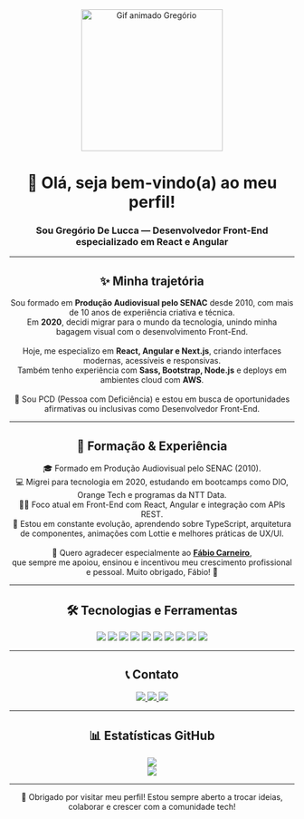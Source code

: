 <div align="center">
  <img 
    src="https://camo.githubusercontent.com/2366b34bb903c09617990fb5fff4622f3e941349e846ddb7e73df872a9d21233/68747470733a2f2f63646e2e6472696262626c652e636f6d2f75736572732f3733303730332f73637265656e73686f74732f363538313234332f6176656e746f2e676966" 
    alt="Gif animado Gregório" 
    width="250" 
  />

  <h1>👋 Olá, seja bem-vindo(a) ao meu perfil!</h1>
  <h3>Sou Gregório De Lucca — Desenvolvedor Front-End especializado em React e Angular</h3>
</div>

---

<div align="center">
  <h2>✨ Minha trajetória</h2>
  <p>
    Sou formado em <strong>Produção Audiovisual pelo SENAC</strong> desde 2010, com mais de 10 anos de experiência criativa e técnica.<br/>
    Em <strong>2020</strong>, decidi migrar para o mundo da tecnologia, unindo minha bagagem visual com o desenvolvimento Front-End.<br/><br/>
    Hoje, me especializo em <strong>React, Angular e Next.js</strong>, criando interfaces modernas, acessíveis e responsivas.<br/>
    Também tenho experiência com <strong>Sass, Bootstrap, Node.js</strong> e deploys em ambientes cloud com <strong>AWS</strong>.<br/><br/>
    🌟 Sou PCD (Pessoa com Deficiência) e estou em busca de oportunidades afirmativas ou inclusivas como Desenvolvedor Front-End.
  </p>
</div>

---

<div align="center">
  <h2>📘 Formação & Experiência</h2>
  <p>
    🎓 Formado em Produção Audiovisual pelo SENAC (2010).<br/>
    💻 Migrei para tecnologia em 2020, estudando em bootcamps como DIO, Orange Tech e programas da NTT Data.<br/>
    👨‍💻 Foco atual em Front-End com React, Angular e integração com APIs REST.<br/>
    🌱 Estou em constante evolução, aprendendo sobre TypeScript, arquitetura de componentes, animações com Lottie e melhores práticas de UX/UI.<br/><br/>
    🌟 Quero agradecer especialmente ao <strong><a href="https://github.com/fabioaacarneiro">Fábio Carneiro</a></strong>,<br/>
    que sempre me apoiou, ensinou e incentivou meu crescimento profissional e pessoal. Muito obrigado, Fábio! 🙏<br/>
  </p>
</div>

---

<div align="center">
  <h2>🛠️ Tecnologias e Ferramentas</h2>
  <p>
    <img src="https://img.shields.io/badge/JavaScript-F7DF1E?style=for-the-badge&logo=javascript&logoColor=black"/>
    <img src="https://img.shields.io/badge/TypeScript-3178C6?style=for-the-badge&logo=typescript&logoColor=white"/>
    <img src="https://img.shields.io/badge/React-20232A?style=for-the-badge&logo=react&logoColor=61DAFB"/>
    <img src="https://img.shields.io/badge/Angular-DD0031?style=for-the-badge&logo=angular&logoColor=white"/>
    <img src="https://img.shields.io/badge/Next.js-000000?style=for-the-badge&logo=next.js&logoColor=white"/>
    <img src="https://img.shields.io/badge/Node.js-339933?style=for-the-badge&logo=nodedotjs&logoColor=white"/>
    <img src="https://img.shields.io/badge/Sass-CC6699?style=for-the-badge&logo=sass&logoColor=white"/>
    <img src="https://img.shields.io/badge/Bootstrap-563D7C?style=for-the-badge&logo=bootstrap&logoColor=white"/>
    <img src="https://img.shields.io/badge/AWS-232F3E?style=for-the-badge&logo=amazonaws&logoColor=white"/>
    <img src="https://img.shields.io/badge/Git-F05032?style=for-the-badge&logo=git&logoColor=white"/>
  </p>
</div>

---

<div align="center">
  <h2>📞 Contato</h2>
  <p>
    <a href="mailto:gregoriodelucca@gmail.com">
      <img src="https://img.shields.io/badge/Gmail-EA4335?style=for-the-badge&logo=gmail&logoColor=white" />
    </a>
    <a href="https://www.linkedin.com/in/gregoriodelucca">
      <img src="https://img.shields.io/badge/LinkedIn-0077B5?style=for-the-badge&logo=linkedin&logoColor=white" />
    </a>
    <a href="https://wa.me/5511971108462">
      <img src="https://img.shields.io/badge/WhatsApp-25D366?style=for-the-badge&logo=whatsapp&logoColor=white" />
    </a>
  </p>
</div>

---

<div align="center">
  <h2>📊 Estatísticas GitHub</h2>
  <p>
    <img src="https://github-readme-stats.vercel.app/api?username=gregoriodelucca&show_icons=true&theme=radical" /><br />
    <img src="https://github-readme-stats.vercel.app/api/top-langs/?username=gregoriodelucca&layout=compact&theme=radical" />
  </p>
</div>

---

<div align="center">
  🚀 Obrigado por visitar meu perfil! Estou sempre aberto a trocar ideias, colaborar e crescer com a comunidade tech!
</div>
